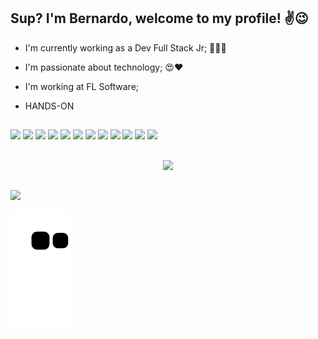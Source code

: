 ## Sup? I'm Bernardo, welcome to my profile! ✌😉
- I'm currently working as a Dev Full Stack Jr; 👨‍💻🚀
- I'm passionate about technology; 😍❤
- I'm working at FL Software;
- HANDS-ON

  
  ##
  
<div>
  <img height="30em" src="https://img.shields.io/badge/JavaScript-F7DF1E?style=for-the-badge&logo=javascript&logoColor=black" />
  <img height="30em" src="https://img.shields.io/badge/CSS-239120?&style=for-the-badge&logo=css3&logoColor=white" />
  <img height="30em "src="https://img.shields.io/badge/HTML-239120?style=for-the-badge&logo=html5&logoColor=white" />
  <img height="30em "src="https://img.shields.io/badge/Java-ED8B00?style=for-the-badge&logo=java&logoColor=white" />
  <img height="30em" src="https://img.shields.io/badge/PHP-777BB4?style=for-the-badge&logo=php&logoColor=white"/>
  <img height="30em" src="https://img.shields.io/badge/Ubuntu-E95420?style=for-the-badge&logo=ubuntu&logoColor=white"/>
  <img height="30em" src="https://img.shields.io/badge/Python-3776AB?style=for-the-badge&logo=python&logoColor=white"/>
  <img height="30em" src="https://img.shields.io/badge/MySQL-00000F?style=for-the-badge&logo=mysql&logoColor=white"/>
  <img height="30em" src="https://img.shields.io/badge/Amazon_AWS-232F3E?style=for-the-badge&logo=amazon-aws&logoColor=white"/>
  <img height="30em" src="https://img.shields.io/badge/Microsoft_Azure-0089D6?style=for-the-badge&logo=microsoft-azure&logoColor=white"/>
  <img height="30em" src="https://img.shields.io/badge/Docker-1DA1F2?style=for-the-badge&logo=docker&logoColor=white"/>
  <img height="30em" src="https://img.shields.io/badge/C%2B%2B-00599C?style=for-the-badge&logo=c%2B%2B&logoColor=white" />
  
  
</div>
 
  ##
  
 <div align="center">   <img src="https://c.tenor.com/pBrzvwLzbwoAAAAi/hacking-hack.gif" /> </div>
 
  ##
   
 <a href="https://www.linkedin.com/in/bernardo-villanova-de-santana/" target="_blank"><img src="https://img.shields.io/badge/LinkedIn-0077B5?style=for-the-badge&logo=linkedin&logoColor=white" target="_blank"></a>
 </div>

![Snake animation](https://github.com/bernardovillanova/bernardovillanova/blob/output/github-contribution-grid-snake.svg)
